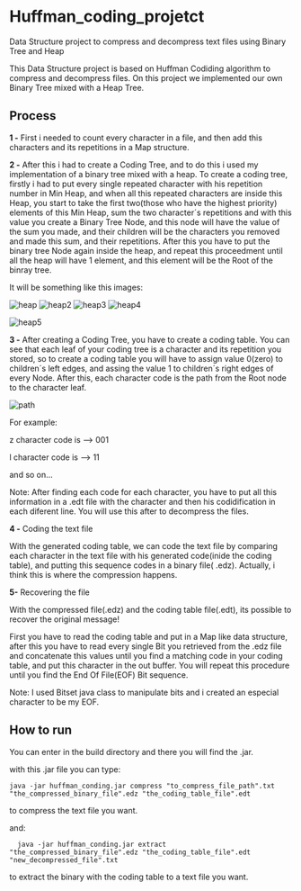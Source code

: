 # Huffman_coding_projetct
Data Structure project to compress and decompress text files using Binary Tree and Heap

This Data Structure project is based on Huffman Codiding algorithm to compress and decompress files.
On this project we implemented our own Binary Tree mixed with a Heap Tree.

## Process
**1 -** First i needed to count every character in a file, and then add this characters and its repetitions in a Map structure.


**2 -** After this i had to create a Coding Tree, and to do this i used my implementation of a binary tree mixed with a heap.
   To create a coding tree, firstly i had to put every single repeated character with his repetition number in Min Heap, and      when all this repeated characters are inside this Heap, you start to take the first two(those who have the highest priority)    elements of this Min Heap, sum the two character´s repetitions and with this value you create a Binary Tree Node, and this      node will have the value of the sum you made, and their children will be the characters you removed and made this sum, and      their repetitions. After this you have to put the binary tree Node again inside the heap, and repeat this proceedment          until all the heap will have 1 element, and this element will be the Root of the binray tree. 
   
   It will be something like this images:
 
 ![heap](https://user-images.githubusercontent.com/44793167/67442294-9437c480-f5d6-11e9-8191-4fdff707dac5.png)
 ![heap2](https://user-images.githubusercontent.com/44793167/67442459-41aad800-f5d7-11e9-8b55-dcc43fd3525d.png)
 ![heap3](https://user-images.githubusercontent.com/44793167/67442470-4a031300-f5d7-11e9-9337-69eff8a3799e.png)
 ![heap4](https://user-images.githubusercontent.com/44793167/67442533-90587200-f5d7-11e9-9d0d-d00a8d0856d4.png)

 ![heap5](https://user-images.githubusercontent.com/44793167/67442538-93536280-f5d7-11e9-88d5-04503fb69b67.png)

 
 
**3 -** After creating a Coding Tree, you have to create a coding table. You can see that each leaf of your coding tree is a character and its repetition you stored, so to create a coding table you will have to assign value 0(zero) to children´s left edges, and assing the value 1 to children´s right edges of every Node. After this, each character code is the path from the    Root node to the character leaf.

![path](https://user-images.githubusercontent.com/44793167/67443066-b8e16b80-f5d9-11e9-9e09-82364a7f1a00.png)

For example:

z character code is --> 001

l character code is --> 11

and so on...

Note: After finding each code for each character, you have to put all this information in a .edt file
with the character and then his codidification in each diferent line. You will use this after to decompress the files.

**4 -** Coding the text file

   With the generated coding table, we can code the text file by comparing each character in the text file with his              generated code(inide the coding table), and putting this sequence codes in a binary file( .edz). Actually, i think this is where    the compression happens.
   
   

**5-** Recovering the file
   
   With the compressed file(.edz) and the coding table file(.edt), its possible to recover the original message!
   
   First you have to read the coding table and put in a Map like data structure, after this you have to read every single 
   Bit you retrieved from the .edz file and concatenate this values until you find a matching code in your coding table, and    put this character in the out buffer. You will repeat this procedure until you find the End Of File(EOF) Bit sequence.
   
   Note: I used Bitset java class to manipulate bits and i created an especial character to be my EOF.
   
   
   
 ## How to run
 
  You can enter in the build directory and there you will find the .jar.
  
  with this .jar file you can type:
  
    java -jar huffman_conding.jar compress "to_compress_file_path".txt "the_compressed_binary_file".edz "the_coding_table_file".edt
  
  to compress the text file you want.
  
  and:
   
      java -jar huffman_conding.jar extract "the_compressed_binary_file".edz "the_coding_table_file".edt "new_decompressed_file".txt
  
  to extract the binary with the coding table to a text file you want.
     
   
   
